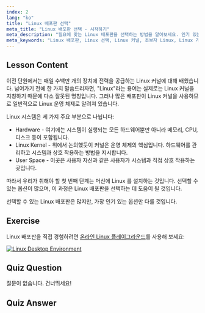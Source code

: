 ```yaml
---
index: 2
lang: "ko"
title: "Linux 배포판 선택"
meta_title: "Linux 배포판 선택 - 시작하기"
meta_description: "필요에 맞는 Linux 배포판을 선택하는 방법을 알아보세요. 인기 있는 옵션을 탐색하고 커널, 하드웨어 및 사용자 공간을 이해하세요. Linux 여정을 시작하세요!"
meta_keywords: "Linux 배포판, Linux 선택, Linux 커널, 초보자 Linux, Linux 가이드, Linux 설치, Linux 튜토리얼"
---
```


## Lesson Content

이전 단원에서는 매일 수백만 개의 장치에 전력을 공급하는 Linux 커널에 대해 배웠습니다. 넘어가기 전에 한 가지 말씀드리자면, "Linux"라는 용어는 실제로는 Linux 커널을 지칭하기 때문에 다소 잘못된 명칭입니다. 그러나 많은 배포판이 Linux 커널을 사용하므로 일반적으로 Linux 운영 체제로 알려져 있습니다.

Linux 시스템은 세 가지 주요 부분으로 나뉩니다:

- Hardware - 여기에는 시스템이 실행되는 모든 하드웨어뿐만 아니라 메모리, CPU, 디스크 등이 포함됩니다.
- Linux Kernel - 위에서 논의했듯이 커널은 운영 체제의 핵심입니다. 하드웨어를 관리하고 시스템과 상호 작용하는 방법을 지시합니다.
- User Space - 이곳은 사용자 자신과 같은 사용자가 시스템과 직접 상호 작용하는 곳입니다.

따라서 우리가 취해야 할 첫 번째 단계는 머신에 Linux 를 설치하는 것입니다. 선택할 수 있는 옵션이 많으며, 이 과정은 Linux 배포판을 선택하는 데 도움이 될 것입니다.

선택할 수 있는 Linux 배포판은 많지만, 가장 인기 있는 옵션만 다룰 것입니다.

## Exercise

Linux 배포판을 직접 경험하려면 [온라인 Linux 플레이그라운드](https://labex.io/tutorials/linux-online-linux-playground-372915)를 사용해 보세요:

[![Linux Desktop Environment](https://tutorial-screenshot.getvm.io/env-desktop.webp)](https://labex.io/tutorials/linux-online-linux-playground-372915)

## Quiz Question

질문이 없습니다. 건너뛰세요!

## Quiz Answer
